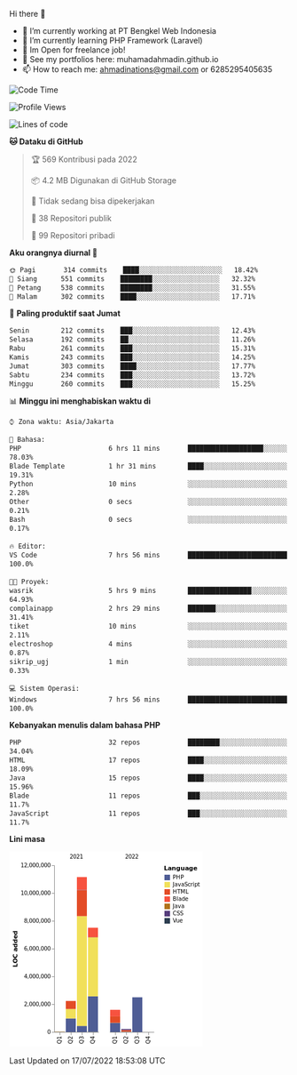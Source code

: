 Hi there 👋

- 🔭 I’m currently working at PT Bengkel Web Indonesia
- 🌱 I’m currently learning PHP Framework (Laravel)
- 📂 Im Open for freelance job!
- 🧷 See my portfolios here: muhamadahmadin.github.io
- 📫 How to reach me: ahmadinations@gmail.com or 6285295405635


<!--START_SECTION:waka-->
![Code Time](http://img.shields.io/badge/Code%20Time-0%20secs-blue)

![Profile Views](http://img.shields.io/badge/Profil%20dilihat-0-blue)

![Lines of code](https://img.shields.io/badge/Sejak%20Hello%20World%20aku%20telah%20menulis-25%20Million%20baris%20kode-blue)

**🐱 Dataku di GitHub** 

> 🏆 569 Kontribusi pada 2022
 > 
> 📦 4.2 MB Digunakan di GitHub Storage 
 > 
> 🚫 Tidak sedang bisa dipekerjakan
 > 
> 📜 38 Repositori publik 
 > 
> 🔑 99 Repositori pribadi  
 > 
**Aku orangnya diurnal 🐤** 

```text
🌞 Pagi       314 commits    ████░░░░░░░░░░░░░░░░░░░░░   18.42% 
🌆 Siang      551 commits    ████████░░░░░░░░░░░░░░░░░   32.32% 
🌃 Petang     538 commits    ████████░░░░░░░░░░░░░░░░░   31.55% 
🌙 Malam      302 commits    ████░░░░░░░░░░░░░░░░░░░░░   17.71%

```
📅 **Paling produktif saat Jumat** 

```text
Senin        212 commits    ███░░░░░░░░░░░░░░░░░░░░░░   12.43% 
Selasa       192 commits    ██░░░░░░░░░░░░░░░░░░░░░░░   11.26% 
Rabu         261 commits    ███░░░░░░░░░░░░░░░░░░░░░░   15.31% 
Kamis        243 commits    ███░░░░░░░░░░░░░░░░░░░░░░   14.25% 
Jumat        303 commits    ████░░░░░░░░░░░░░░░░░░░░░   17.77% 
Sabtu        234 commits    ███░░░░░░░░░░░░░░░░░░░░░░   13.72% 
Minggu       260 commits    ███░░░░░░░░░░░░░░░░░░░░░░   15.25%

```


📊 **Minggu ini menghabiskan waktu di** 

```text
⌚︎ Zona waktu: Asia/Jakarta

💬 Bahasa: 
PHP                      6 hrs 11 mins       ███████████████████░░░░░░   78.03% 
Blade Template           1 hr 31 mins        ████░░░░░░░░░░░░░░░░░░░░░   19.31% 
Python                   10 mins             ░░░░░░░░░░░░░░░░░░░░░░░░░   2.28% 
Other                    0 secs              ░░░░░░░░░░░░░░░░░░░░░░░░░   0.21% 
Bash                     0 secs              ░░░░░░░░░░░░░░░░░░░░░░░░░   0.17%

🔥 Editor: 
VS Code                  7 hrs 56 mins       █████████████████████████   100.0%

🐱‍💻 Proyek: 
wasrik                   5 hrs 9 mins        ████████████████░░░░░░░░░   64.93% 
complainapp              2 hrs 29 mins       ███████░░░░░░░░░░░░░░░░░░   31.41% 
tiket                    10 mins             ░░░░░░░░░░░░░░░░░░░░░░░░░   2.11% 
electroshop              4 mins              ░░░░░░░░░░░░░░░░░░░░░░░░░   0.87% 
sikrip_ugj               1 min               ░░░░░░░░░░░░░░░░░░░░░░░░░   0.33%

💻 Sistem Operasi: 
Windows                  7 hrs 56 mins       █████████████████████████   100.0%

```

**Kebanyakan menulis dalam bahasa PHP** 

```text
PHP                      32 repos            ████████░░░░░░░░░░░░░░░░░   34.04% 
HTML                     17 repos            ████░░░░░░░░░░░░░░░░░░░░░   18.09% 
Java                     15 repos            ████░░░░░░░░░░░░░░░░░░░░░   15.96% 
Blade                    11 repos            ███░░░░░░░░░░░░░░░░░░░░░░   11.7% 
JavaScript               11 repos            ███░░░░░░░░░░░░░░░░░░░░░░   11.7%

```


**Lini masa**

![Chart not found](https://raw.githubusercontent.com/MuhamadAhmadin/MuhamadAhmadin/master/charts/bar_graph.png) 


 Last Updated on 17/07/2022 18:53:08 UTC
<!--END_SECTION:waka-->

